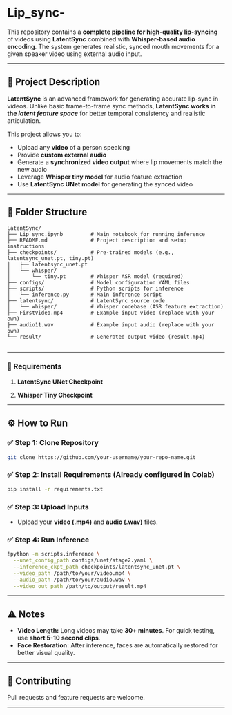# Lip_sync-

This repository contains a **complete pipeline for high-quality lip-syncing** of videos using **LatentSync** combined with **Whisper-based audio encoding**. The system generates realistic, synced mouth movements for a given speaker video using external audio input.

---

## 📝 **Project Description**

**LatentSync** is an advanced framework for generating accurate lip-sync in videos. Unlike basic frame-to-frame sync methods, **LatentSync works in the *latent feature space*** for better temporal consistency and realistic articulation.

This project allows you to:

* Upload any **video** of a person speaking
* Provide **custom external audio**
* Generate a **synchronized video output** where lip movements match the new audio
* Leverage **Whisper tiny model** for audio feature extraction
* Use **LatentSync UNet model** for generating the synced video

---

## 📂 **Folder Structure**

```
LatentSync/
├── Lip_sync.ipynb         # Main notebook for running inference
├── README.md              # Project description and setup instructions
├── checkpoints/           # Pre-trained models (e.g., latentsync_unet.pt, tiny.pt)
│   ├── latentsync_unet.pt
│   └── whisper/
│       └── tiny.pt        # Whisper ASR model (required)
├── configs/               # Model configuration YAML files
├── scripts/               # Python scripts for inference
│   └── inference.py       # Main inference script
├── latentsync/            # LatentSync source code
│   └── whisper/           # Whisper codebase (ASR feature extraction)
├── FirstVideo.mp4         # Example input video (replace with your own)
├── audio11.wav            # Example input audio (replace with your own)
└── result/                # Generated output video (result.mp4)


```

---

### 📂 Requirements

1. **LatentSync UNet Checkpoint**

2. **Whisper Tiny Checkpoint**

---



## ⚙️ **How to Run**

### ✅ **Step 1: Clone Repository**

```bash
git clone https://github.com/your-username/your-repo-name.git
```

### ✅ **Step 2: Install Requirements (Already configured in Colab)**

```bash
pip install -r requirements.txt
```

### ✅ **Step 3: Upload Inputs**

* Upload your **video (.mp4)** and **audio (.wav)** files.

### ✅ **Step 4: Run Inference**

```bash
!python -m scripts.inference \
  --unet_config_path configs/unet/stage2.yaml \
  --inference_ckpt_path checkpoints/latentsync_unet.pt \
  --video_path /path/to/your/video.mp4 \
  --audio_path /path/to/your/audio.wav \
  --video_out_path /path/to/output/result.mp4
```

---


## ⚠️ **Notes**

* **Video Length:** Long videos may take **30+ minutes**. For quick testing, use **short 5-10 second clips**.
* **Face Restoration:** After inference, faces are automatically restored for better visual quality.

---

## 🤝 **Contributing**

Pull requests and feature requests are welcome.

---

